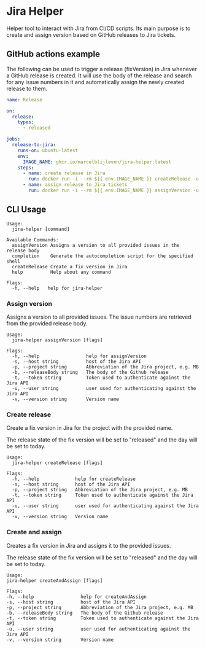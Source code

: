 # Jira Helper
Helper tool to interact with Jira from CI/CD scripts. Its main purpose is to create and assign version
based on GitHub releases to Jira tickets.

## GitHub actions example
The following can be used to trigger a release (fixVersion) in Jira whenever a GitHub release is created. It will use the body of the
release and search for any issue numbers in it and automatically assign the newly created release to them.

```yaml
name: Release

on:
  release:
    types:
      - released

jobs:
  release-to-jira:
    runs-on: ubuntu-latest
    env:
      IMAGE_NAME: ghcr.io/marcelblijleven/jira-helper:latest
    steps:
      - name: create release in Jira
        run: docker run -i --rm ${{ env.IMAGE_NAME }} createRelease -u marcel@test.nu -s https://your-jira.address.nl -p MB -t=${{ secrets.API_TOKEN }} -v "${{ github.event.release.name }}"
      - name: assign release to Jira tickets
        run: docker run -i --rm ${{ env.IMAGE_NAME }} assignVersion -u marcel@test.nu -s https://your-jira.address.nl -p MB -t=${{ secrets.API_TOKEN }} -v "${{ github.event.release.name }}" -b "${{ github.event.release.body }}"

```

## CLI Usage
```
Usage:
  jira-helper [command]

Available Commands:
  assignVersion Assigns a version to all provided issues in the release body
  completion    Generate the autocompletion script for the specified shell
  createRelease Create a fix version in Jira
  help          Help about any command

Flags:
  -h, --help   help for jira-helper

```

### Assign version
Assigns a version to all provided issues. The issue numbers are retrieved from
the provided release body.

```
Usage:
  jira-helper assignVersion [flags]

Flags:
  -h, --help                 help for assignVersion
  -s, --host string          host of the Jira API
  -p, --project string       Abbreviation of the Jira project, e.g. MB
  -b, --releaseBody string   The body of the Github release
  -t, --token string         Token used to authenticate against the Jira API
  -u, --user string          user used for authenticating against the Jira API
  -v, --version string       Version name
```

### Create release
Create a fix version in Jira for the project with the provided name.

The release state of the fix version will be set to "released" and the day will be set to
today.

```
Usage:
  jira-helper createRelease [flags]

Flags:
  -h, --help             help for createRelease
  -s, --host string      host of the Jira API
  -p, --project string   Abbreviation of the Jira project, e.g. MB
  -t, --token string     Token used to authenticate against the Jira API
  -u, --user string      user used for authenticating against the Jira API
  -v, --version string   Version name

```

### Create and assign
Creates a fix version in Jira and assigns it to the provided issues.

The release state of the fix version will be set to "released" and the day will be set to
today.

```
Usage:
jira-helper createAndAssign [flags]

Flags:
-h, --help                 help for createAndAssign
-s, --host string          host of the Jira API
-p, --project string       Abbreviation of the Jira project, e.g. MB
-b, --releaseBody string   The body of the Github release
-t, --token string         Token used to authenticate against the Jira API
-u, --user string          user used for authenticating against the Jira API
-v, --version string       Version name
```
